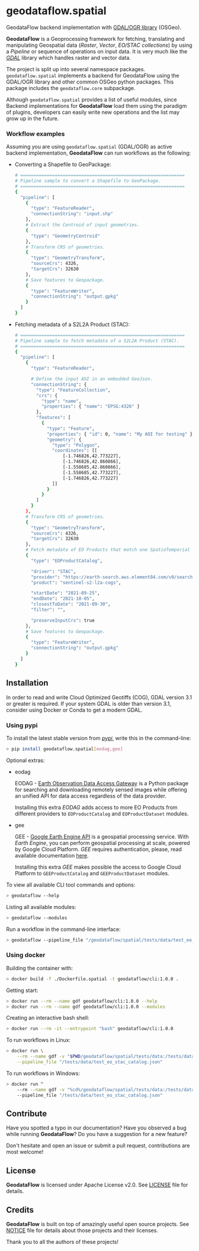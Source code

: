 # geodataflow.spatial

GeodataFlow backend implementation with [GDAL/OGR library](https://gdal.org/) (OSGeo).

**GeodataFlow** is a Geoprocessing framework for fetching, translating and manipulating Geospatial data (*Raster*, *Vector*, *EO/STAC collections*) by using a *Pipeline* or sequence of operations on input data. It is very much like the [_GDAL_](https://gdal.org/) library which handles raster and vector data.

The project is split up into several namespace packages. `geodataflow.spatial` implements a backend for GeodataFlow using the GDAL/OGR library and other common OSGeo python packages. This package includes the `geodataflow.core` subpackage.

Although `geodataflow.spatial` provides a list of useful modules, since Backend implementations for **GeodataFlow** load them using the paradigm of plugins, developers can easily write new operations and the list may grow up in the future.

### Workflow examples

Assuming you are using `geodataflow.spatial` (GDAL/OGR) as active backend implementation, **GeodataFlow** can run workflows as the following:

+ Converting a Shapefile to GeoPackage:
  ```bash
  # ==============================================================
  # Pipeline sample to convert a Shapefile to GeoPackage.
  # ==============================================================
  {
    "pipeline": [
      {
        "type": "FeatureReader",
        "connectionString": "input.shp"
      },
      # Extract the Centroid of input geometries.
      {
        "type": "GeometryCentroid"
      },
      # Transform CRS of geometries.
      {
        "type": "GeometryTransform",
        "sourceCrs": 4326,
        "targetCrs": 32630
      },
      # Save features to Geopackage.
      {
        "type": "FeatureWriter",
        "connectionString": "output.gpkg"
      }
    ]
  }
  ```

+ Fetching metadata of a S2L2A Product (STAC):
  ```bash
  # ==============================================================
  # Pipeline sample to fetch metadata of a S2L2A Product (STAC).
  # ==============================================================
  {
    "pipeline": [
      {
        "type": "FeatureReader",

        # Define the input AOI in an embedded GeoJson.
        "connectionString": {
          "type": "FeatureCollection",
          "crs": {
            "type": "name",
            "properties": { "name": "EPSG:4326" }
          },
          "features": [
            {
              "type": "Feature",
              "properties": { "id": 0, "name": "My AOI for testing" },
              "geometry": {
                "type": "Polygon",
                "coordinates": [[
                    [-1.746826,42.773227],
                    [-1.746826,42.860866],
                    [-1.558685,42.860866],
                    [-1.558685,42.773227],
                    [-1.746826,42.773227]
                ]]
              }
            }
          ]
        }
      },
      # Transform CRS of geometries.
      {
        "type": "GeometryTransform",
        "sourceCrs": 4326,
        "targetCrs": 32630
      },
      # Fetch metadata of EO Products that match one SpatioTemporial criteria.
      {
        "type": "EOProductCatalog",

        "driver": "STAC",
        "provider": "https://earth-search.aws.element84.com/v0/search",
        "product": "sentinel-s2-l2a-cogs",

        "startDate": "2021-09-25",
        "endDate": "2021-10-05",
        "closestToDate": "2021-09-30",
        "filter": "",

        "preserveInputCrs": true
      },
      # Save features to Geopackage.
      {
        "type": "FeatureWriter",
        "connectionString": "output.gpkg"
      }
    ]
  }
  ```

## Installation

In order to read and write Cloud Optimized Geotiffs (COG), GDAL version 3.1 or greater is required. If your system GDAL is older than version 3.1, consider using Docker or Conda to get a modern GDAL.

### Using pypi

To install the latest stable version from [_pypi_](https://pypi.org/), write this in the command-line:

```bash
> pip install geodataflow.spatial[eodag,gee]
```

Optional extras:

* eodag

  EODAG - [Earth Observation Data Access Gateway](https://eodag.readthedocs.io/en/stable/) is a Python package for searching and downloading remotely sensed images while offering an unified API for data access regardless of the data provider.

  Installing this extra _EODAG_ adds access to more EO Products from different providers to `EOProductCatalog` and `EOProductDataset` modules.

* gee

  GEE - [Google Earth Engine API](https://developers.google.com/earth-engine) is a geospatial processing service. With _Earth Engine_, you can perform geospatial processing at scale, powered by Google Cloud Platform. _GEE_ requires authentication, please, read available documentation [here](https://developers.google.com/earth-engine/guides/python_install#authentication).

  Installing this extra _GEE_ makes possible the access to Google Cloud Platform to `GEEProductCatalog` and `GEEProductDataset` modules.

To view all available CLI tool commands and options:
```bash
> geodataflow --help
```

Listing all available modules:
```bash
> geodataflow --modules
```

Run a workflow in the command-line interface:
```bash
> geodataflow --pipeline_file "/geodataflow/spatial/tests/data/test_eo_stac_catalog.json"
```

### Using docker

Building the container with:
```bash
> docker build -f ./Dockerfile.spatial -t geodataflow/cli:1.0.0 .
```

Getting start:
```bash
> docker run --rm --name gdf geodataflow/cli:1.0.0 --help
> docker run --rm --name gdf geodataflow/cli:1.0.0 --modules
```

Creating an interactive bash shell:
```bash
> docker run --rm -it --entrypoint "bash" geodataflow/cli:1.0.0
```

To run workflows in Linux:
```bash
> docker run \
    --rm --name gdf -v "$PWD/geodataflow/spatial/tests/data:/tests/data" geodataflow/cli:1.0.0 \
    --pipeline_file "/tests/data/test_eo_stac_catalog.json"
```

To run workflows in Windows:
```bash
> docker run ^
    --rm --name gdf -v "%cd%/geodataflow/spatial/tests/data:/tests/data" geodataflow/cli:1.0.0 ^
    --pipeline_file "/tests/data/test_eo_stac_catalog.json"
```

## Contribute

Have you spotted a typo in our documentation? Have you observed a bug while running **GeodataFlow**? Do you have a suggestion for a new feature?

Don't hesitate and open an issue or submit a pull request, contributions are most welcome!

## License

**GeodataFlow** is licensed under Apache License v2.0.
See [LICENSE](LICENSE) file for details.

## Credits

**GeodataFlow** is built on top of amazingly useful open source projects. See [NOTICE](../../NOTICE) file for details about those projects
and their licenses.

Thank you to all the authors of these projects!
